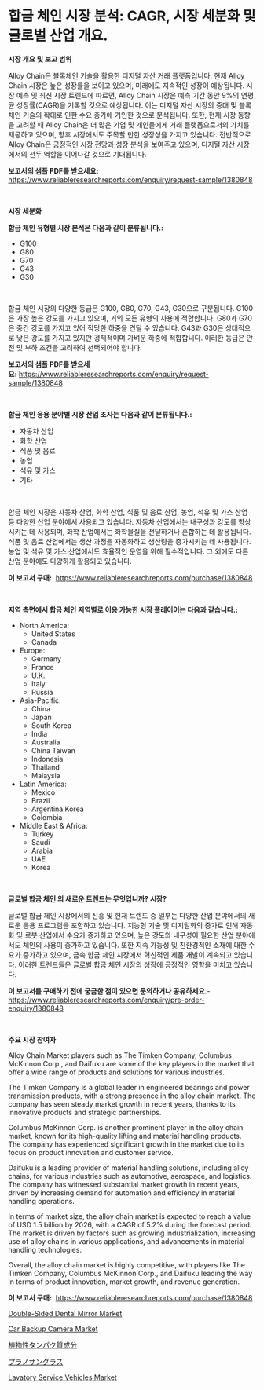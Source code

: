 <p><h1>합금 체인 시장 분석: CAGR, 시장 세분화 및 글로벌 산업 개요.</h1></p><p><strong>시장 개요 및 보고 범위</strong></p>
<p><p>Alloy Chain은 블록체인 기술을 활용한 디지털 자산 거래 플랫폼입니다. 현재 Alloy Chain 시장은 높은 성장률을 보이고 있으며, 미래에도 지속적인 성장이 예상됩니다. 시장 예측 및 최신 시장 트렌드에 따르면, Alloy Chain 시장은 예측 기간 동안 9%의 연평균 성장률(CAGR)을 기록할 것으로 예상됩니다. 이는 디지털 자산 시장의 증대 및 블록체인 기술의 확대로 인한 수요 증가에 기인한 것으로 분석됩니다. 또한, 현재 시장 동향을 고려할 때 Alloy Chain은 더 많은 기업 및 개인들에게 거래 플랫폼으로서의 가치를 제공하고 있으며, 향후 시장에서도 주목할 만한 성장성을 가지고 있습니다. 전반적으로 Alloy Chain은 긍정적인 시장 전망과 성장 분석을 보여주고 있으며, 디지털 자산 시장에서의 선두 역할을 이어나갈 것으로 기대됩니다.</p></p>
<p><strong>보고서의 샘플 PDF를 받으세요:</strong> <a href="https://www.reliableresearchreports.com/enquiry/request-sample/1380848">https://www.reliableresearchreports.com/enquiry/request-sample/1380848</a></p>
<p>&nbsp;</p>
<p><strong>시장 세분화</strong></p>
<p><strong>합금 체인 유형별 시장 분석은 다음과 같이 분류됩니다.:</strong></p>
<p><ul><li>G100</li><li>G80</li><li>G70</li><li>G43</li><li>G30</li></ul></p>
<p>&nbsp;</p>
<p><p>합금 체인 시장의 다양한 등급은 G100, G80, G70, G43, G30으로 구분됩니다. G100은 가장 높은 강도를 가지고 있으며, 거의 모든 유형의 사용에 적합합니다. G80과 G70은 중간 강도를 가지고 있어 적당한 하중을 견딜 수 있습니다. G43과 G30은 상대적으로 낮은 강도를 가지고 있지만 경제적이며 가벼운 하중에 적합합니다. 이러한 등급은 안전 및 부하 조건을 고려하여 선택되어야 합니다.</p></p>
<p><strong>보고서의 샘플 PDF를 받으세요:</strong>&nbsp;<a href="https://www.reliableresearchreports.com/enquiry/request-sample/1380848">https://www.reliableresearchreports.com/enquiry/request-sample/1380848</a></p>
<p>&nbsp;</p>
<p><strong> 합금 체인 응용 분야별 시장 산업 조사는 다음과 같이 분류됩니다.:</strong></p>
<p><ul><li>자동차 산업</li><li>화학 산업</li><li>식품 및 음료</li><li>농업</li><li>석유 및 가스</li><li>기타</li></ul></p>
<p>&nbsp;</p>
<p><p>합금 체인 시장은 자동차 산업, 화학 산업, 식품 및 음료 산업, 농업, 석유 및 가스 산업 등 다양한 산업 분야에서 사용되고 있습니다. 자동차 산업에서는 내구성과 강도를 향상시키는 데 사용되며, 화학 산업에서는 화학물질을 전달하거나 혼합하는 데 활용됩니다. 식품 및 음료 산업에서는 생산 과정을 자동화하고 생산량을 증가시키는 데 사용됩니다. 농업 및 석유 및 가스 산업에서도 효율적인 운영을 위해 필수적입니다. 그 외에도 다른 산업 분야에도 다양하게 활용되고 있습니다.</p></p>
<p><strong>이 보고서 구매:</strong>&nbsp; <a href="https://www.reliableresearchreports.com/purchase/1380848">https://www.reliableresearchreports.com/purchase/1380848</a></p>
<p>&nbsp;</p>
<p><strong>지역 측면에서 합금 체인 지역별로 이용 가능한 시장 플레이어는 다음과 같습니다.:</strong></p>
<p><ul>
    <li>
        North America:
        <ul>
            <li>United States</li>
            <li>Canada</li>
        </ul>
    </li>
    <li>
        Europe:
        <ul>
            <li>Germany</li>
            <li>France</li>
            <li>U.K.</li>
            <li>Italy</li>
            <li>Russia</li>
        </ul>
    </li>
    <li>
        Asia-Pacific:
        <ul>
            <li>China</li>
            <li>Japan</li>
            <li>South Korea</li>
            <li>India</li>
            <li>Australia</li>
            <li>China Taiwan</li>
            <li>Indonesia</li>
            <li>Thailand</li>
            <li>Malaysia</li>
        </ul>
    </li>
    <li>
        Latin America:
        <ul>
            <li>Mexico</li>
            <li>Brazil</li>
            <li>Argentina Korea</li>
            <li>Colombia</li>
        </ul>
    </li>
    <li>
        Middle East & Africa:
        <ul>
            <li>Turkey</li>
            <li>Saudi</li>
            <li>Arabia</li>
            <li>UAE</li>
            <li>Korea</li>
        </ul>
    </li>
    </ul></p>
<p>&nbsp;</p>
<p><strong>글로벌 합금 체인 의 새로운 트렌드는 무엇입니까? 시장?</strong></p>
<p><p>글로벌 합금 체인 시장에서의 신흥 및 현재 트렌드 중 일부는 다양한 산업 분야에서의 새로운 응용 프로그램을 포함하고 있습니다. 지능형 기술 및 디지털화의 증가로 인해 자동화 및 로봇 산업에서 수요가 증가하고 있으며, 높은 강도와 내구성이 필요한 산업 분야에서도 체인의 사용이 증가하고 있습니다. 또한 지속 가능성 및 친환경적인 소재에 대한 수요가 증가하고 있으며, 금속 합금 체인 시장에서 혁신적인 제품 개발이 계속되고 있습니다. 이러한 트렌드들은 글로벌 합금 체인 시장의 성장에 긍정적인 영향을 미치고 있습니다.</p></p>
<p><strong>이 보고서를 구매하기 전에 궁금한 점이 있으면 문의하거나 공유하세요.</strong>- <a href="https://www.reliableresearchreports.com/enquiry/pre-order-enquiry/1380848">https://www.reliableresearchreports.com/enquiry/pre-order-enquiry/1380848</a></p>
<p>&nbsp;</p>
<p><strong>주요 시장 참여자</strong></p>
<p><p>Alloy Chain Market players such as The Timken Company, Columbus McKinnon Corp., and Daifuku are some of the key players in the market that offer a wide range of products and solutions for various industries. </p><p>The Timken Company is a global leader in engineered bearings and power transmission products, with a strong presence in the alloy chain market. The company has seen steady market growth in recent years, thanks to its innovative products and strategic partnerships.</p><p>Columbus McKinnon Corp. is another prominent player in the alloy chain market, known for its high-quality lifting and material handling products. The company has experienced significant growth in the market due to its focus on product innovation and customer service.</p><p>Daifuku is a leading provider of material handling solutions, including alloy chains, for various industries such as automotive, aerospace, and logistics. The company has witnessed substantial market growth in recent years, driven by increasing demand for automation and efficiency in material handling operations.</p><p>In terms of market size, the alloy chain market is expected to reach a value of USD 1.5 billion by 2026, with a CAGR of 5.2% during the forecast period. The market is driven by factors such as growing industrialization, increasing use of alloy chains in various applications, and advancements in material handling technologies.</p><p>Overall, the alloy chain market is highly competitive, with players like The Timken Company, Columbus McKinnon Corp., and Daifuku leading the way in terms of product innovation, market growth, and revenue generation.</p></p>
<p><strong>이 보고서 구매:</strong>&nbsp;&nbsp;<a href="https://www.reliableresearchreports.com/purchase/1380848">https://www.reliableresearchreports.com/purchase/1380848</a></p>
<p><p><a href="https://www.linkedin.com/pulse/double-sided-dental-mirror-market-size-share-amp-trends-analysis-tc3lc?trackingId=h1L714xxb8wn7x13gPLiCg%3D%3D">Double-Sided Dental Mirror Market</a></p><p><a href="https://issuu.com/reportprime-2/docs/car-backup-camera-market-size-2030.pptx">Car Backup Camera Market</a></p><p><a href="https://github.com/dadanedu33/Market-Research-Report-List-1/blob/main/940917812987.md">植物性タンパク質成分</a></p><p><a href="https://github.com/ihabdkwlxs948/Market-Research-Report-List-1/blob/main/257587512986.md">プラノサングラス</a></p><p><a href="https://issuu.com/reportprime-2/docs/lavatory-service-vehicles-market-size-2030.pptx">Lavatory Service Vehicles Market</a></p></p>
